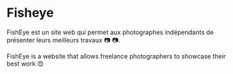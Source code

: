 # Fisheye

FishEye est un site web qui permet aux photographes indépendants de présenter leurs meilleurs travaux :camera: :camera:.

FishEye is a website that allows freelance photographers to showcase their best work :heart_eyes:
